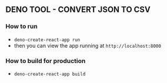## DENO TOOL - CONVERT JSON TO CSV

### How to run
- `deno-create-react-app run`
- then you can view the app running at `http://localhost:8000`

### How to build for production
- `deno-create-react-app build`
